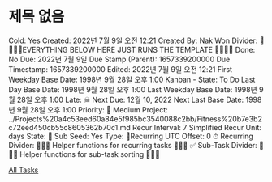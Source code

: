 # 제목 없음

Cold: Yes
Created: 2022년 7월 9일 오전 12:21
Created By: Nak Won
Divider: 🛑🛑🛑🛑EVERYTHING BELOW HERE JUST RUNS THE TEMPLATE 🛑🛑🛑🛑
Done: No
Due: 2022년 7월 9일
Due Stamp (Parent): 1657339200000
Due Timestamp: 1657339200000
Edited: 2022년 7월 9일 오전 12:21
First Weekday Base Date: 1998년 9월 28일 오후 1:00
Kanban - State: To Do
Last Day Base Date: 1998년 9월 28일 오후 1:00
Last Weekday Base Date: 1998년 9월 28일 오후 1:00
Late: ☠
Next Due: 12월 10, 2022
Next Last Base Date: 1998년 9월 28일 오후 1:00
Priority: 🧀 Medium
Project: ../Projects%20a4c53eed60a84e5f985bc3540088c2bb/Fitness%20b7e3b2c72eed450cb55c8605362b70c1.md
Recur Interval: 7
Simplified Recur Unit: days
State: 🔴
Sub Seed: Yes
Type: 🔄Recurring
UTC Offset: 0
⏱ Recurring Divider: 🛑🛑🛑 Helper functions for recurring tasks 🛑🛑🛑
✅ Sub-Task Divider: 🛑🛑🛑 Helper functions for sub-task sorting 🛑🛑🛑

[All Tasks](%E1%84%8C%E1%85%A6%E1%84%86%E1%85%A9%E1%86%A8%20%E1%84%8B%E1%85%A5%E1%86%B9%E1%84%8B%E1%85%B3%E1%86%B7%208b6d95ef93844252b4e7ef0e871c5a93/All%20Tasks%207883ae2f0908439fa9da8ece10318162.csv)
